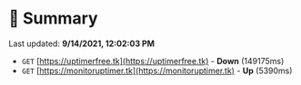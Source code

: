 # 📖 Summary
Last updated: **9/14/2021, 12:02:03 PM**

- `GET` [https://uptimerfree.tk](https://uptimerfree.tk) - **Down** (149175ms)
- `GET` [https://monitoruptimer.tk](https://monitoruptimer.tk) - **Up** (5390ms)
